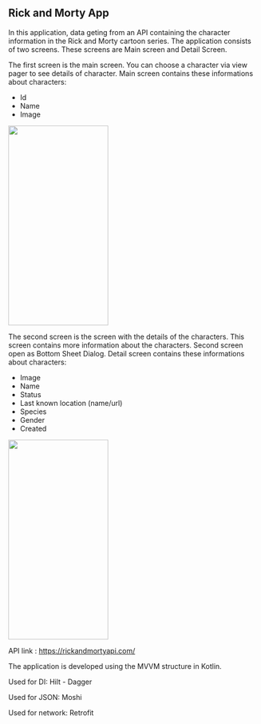 ## Rick and Morty App

In this application, data geting from an API containing the character information in the Rick and Morty cartoon series.
The application consists of two screens. These screens are Main screen and Detail Screen.

The first screen is the main screen. You can choose a character via view pager to see details of character.
Main screen contains these informations about characters:
- Id
- Name
- Image

<img src="https://user-images.githubusercontent.com/74800052/164953393-ec05a01c-0a83-4742-b51b-a96af470f72d.png" width="200" height="400"/>

The second screen is the screen with the details of the characters. This screen contains more information about the characters.
Second screen open as Bottom Sheet Dialog.
Detail screen contains these informations about characters:
- Image
- Name
- Status
- Last known location (name/url)
- Species
- Gender
- Created

<img src="https://user-images.githubusercontent.com/74800052/164953417-267ae319-a605-4826-8f9a-944424c87dff.png" width="200" height="400"/>

API link : https://rickandmortyapi.com/

The application is developed using the MVVM structure in Kotlin.

Used for DI: Hilt - Dagger

Used for JSON: Moshi

Used for network: Retrofit
